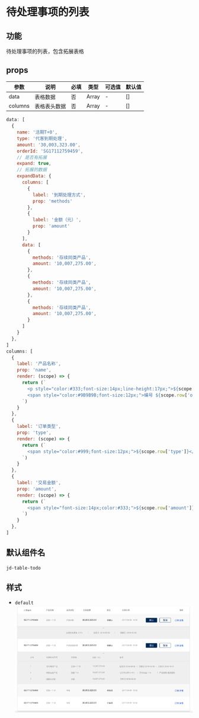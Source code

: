 # 待处理事项的列表

## 功能

待处理事项的列表，包含拓展表格

## props

| 参数 | 说明 | 必填 | 类型 | 可选值 | 默认值 |
| --- | --- | --- | --- | --- | --- |
| data | 表格数据 | 否 | Array | - | [] |
| columns | 表格表头数据 | 否 | Array | - | [] |

```js
data: [
  {
    name: '活期T+0',
    type: '代客到期处理',
    amount: '30,003,323.00',
    orderId: 'SG17112759459',
    // 是否有拓展
    expand: true,
    // 拓展的数据
    expandData: {
      columns: [
        {
          label: '到期处理方式',
          prop: 'methods'
        },
        {
          label: '金额（元）',
          prop: 'amount'
        }
      ],
      data: [
        {
          methods: '存续同类产品',
          amount: '10,007,275.00',
        },
        {
          methods: '存续同类产品',
          amount: '10,007,275.00',
        },
        {
          methods: '存续同类产品',
          amount: '10,007,275.00',
        }
      ]
    }
  },
]
columns: [
  {
    label: '产品名称',
    prop: 'name',
    render: (scope) => {
      return (`
        <p style="color:#333;font-size:14px;line-height:17px;">${scope.row['name']}</p>
        <span style="color:#9B9B9B;font-size:12px;">编号 ${scope.row['orderId']}</span>
      `)
    }
  },
  {
    label: '订单类型',
    prop: 'type',
    render: (scope) => {
      return (`
        <span style="color:#999;font-size:12px;">${scope.row['type']}</span>
      `)
    }
  },
  {
    label: '交易金额',
    prop: 'amount',
    render: (scope) => {
      return (`
        <span style="font-size:14px;color:#333;">${scope.row['amount']}</span>
      `)
    }
  },
]
```

## 默认组件名

`jd-table-todo`

## 样式

- `default`
![table-todo](./img/table-todo.png)
